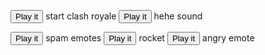 <audio id="sound1" src="ok23.mp3" preload="auto"></audio>
  <button onclick="document.getElementById('sound1').play();">Play
  it</button>
start clash royale
<audio id="sound2" src="hehe.mp3" preload="auto"></audio>
  <button onclick="document.getElementById('sound2').play();">Play
  it</button>
hehe sound
<style>
body {
  background-image: url('ok231.Png');
}
</style>
<audio id="sound3" src="spamemois.mp3" preload="auto"></audio>
  <button onclick="document.getElementById('sound3').play();">Play
  it</button>
spam emotes
<audio id="sound4" src="rocket.mp3" preload="auto"></audio>
  <button onclick="document.getElementById('sound4').play();">Play
  it</button>
rocket
<audio id="sound5" src="grrr.mp3" preload="auto"></audio>
  <button onclick="document.getElementById('sound5').play();">Play
  it</button>
angry emote

